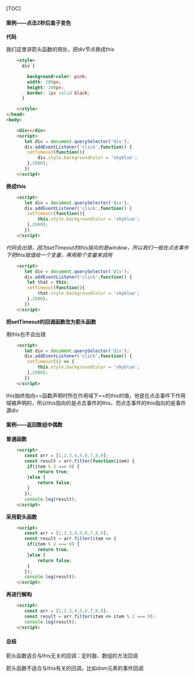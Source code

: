 [TOC]

#### 案例——点击2秒后盒子变色

**代码**

我们这里讲箭头函数的用处，把div节点换成this

```html
    <style>
      div {

        background-color: pink;
        width: 200px;
        height: 200px;
        border: 1px solid black;
      }

    </style>
</head>
<body>

    <div></div>
    <script>
       let div = document.querySelector('div');
       div.addEventListener('click',function() {
        setTimeout(function(){
            div.style.backgroundColor = 'skyblue';
        },2000);
       })
    </script>
```

**换成this**

```html
    <script>
       let div = document.querySelector('div');
       div.addEventListener('click',function() {
        setTimeout(function(){
            this.style.backgroundColor = 'skyblue';
        },2000);
       })
    </script>
```

*代码会出错，因为setTimeout的this指向的是window，所以我们一般在点击事件下把this赋值给一个变量，再用那个变量来调用*

```html
    <script>
       let div = document.querySelector('div');
       div.addEventListener('click',function() {
        let that = this;
        setTimeout(function(){
            that.style.backgroundColor = 'skyblue';
        },2000);
       })
    </script>
```



**把setTimeout的回调函数改为箭头函数**

用this也不会出错

```html
    <script>
       let div = document.querySelector('div');
       div.addEventListener('click',function() {
        setTimeout(() => {
            this.style.backgroundColor = 'skyblue';
        },2000);
       })
    </script>
```

this始终指向==函数声明时所在作用域下==的this的值，他是在点击事件下作用域被声明的，所以this指向的是点击事件的this，而点击事件的this指向的是事件源div



#### 案例——返回数组中偶数

**普通函数**

```html
    <script>
       const arr = [1,2,3,4,5,6,7,8,9];
       const result = arr.filter(function(item) {
        if(item % 2 === 0) {
            return true;
        }else {
            return false;
        }
       });
       console.log(result);
    </script>
```

**采用箭头函数**

```html
    <script>
       const arr = [1,2,3,4,5,6,7,8,9];
       const result = arr.filter(item => {
        if(item % 2 === 0) {
            return true;
        }else {
            return false;
        }
       });
       console.log(result);
    </script>
```

**再进行解构**

```html
    <script>
       const arr = [1,2,3,4,5,6,7,8,9];
       const result = arr.filter(item => item % 2 === 0);
       console.log(result);
    </script>
```



#### 总结

箭头函数适合与this无关的回调：定时器、数组的方法回调

箭头函数不适合与this有关的回调，比如dom元素的事件回调
